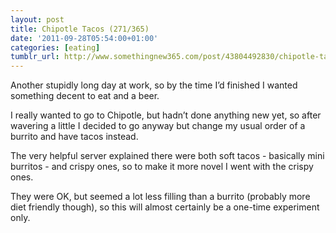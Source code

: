 ```yaml
---
layout: post
title: Chipotle Tacos (271/365)
date: '2011-09-28T05:54:00+01:00'
categories: [eating]
tumblr_url: http://www.somethingnew365.com/post/43804492830/chipotle-tacos-271365
---
```

Another stupidly long day at work, so by the time I’d finished I wanted something decent to eat and a beer.

I really wanted to go to Chipotle, but hadn’t done anything new yet, so after wavering a little I decided to go anyway but change my usual order of a burrito and have tacos instead.

The very helpful server explained there were both soft tacos - basically mini burritos - and crispy ones, so to make it more novel I went with the crispy ones. 

They were OK, but seemed a lot less filling than a burrito (probably more diet friendly though), so this will almost certainly be a one-time experiment only.
